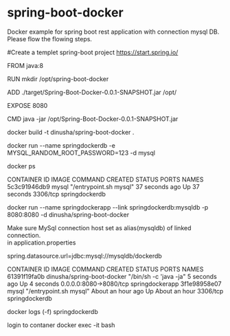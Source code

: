 # spring-boot-docker
Docker example for spring boot rest application with connection mysql DB. Please flow the flowing steps.

#Create a templet spring-boot project 
https://start.spring.io/

FROM java:8

RUN mkdir /opt/spring-boot-docker

ADD ./target/Spring-Boot-Docker-0.0.1-SNAPSHOT.jar  /opt/

EXPOSE 8080

CMD java -jar /opt/Spring-Boot-Docker-0.0.1-SNAPSHOT.jar 




 docker  build -t dinusha/spring-boot-docker .

docker run --name springdockerdb -e MYSQL_RANDOM_ROOT_PASSWORD=123 -d mysql


 docker ps

CONTAINER ID        IMAGE               COMMAND                  CREATED             STATUS              PORTS               NAMES
5c3c91946db9        mysql               "/entrypoint.sh mysql"   37 seconds ago      Up 37 seconds       3306/tcp            springdockerdb


 docker run --name springdockerapp --link springdockerdb:mysqldb -p 8080:8080 -d dinusha/spring-boot-docker
 
 Make sure MySql connection host set as alias(mysqldb) of linked connection.  
in application.properties

 spring.datasource.url=jdbc:mysql://mysqldb/dockerdb

CONTAINER ID        IMAGE                        COMMAND                  CREATED             STATUS              PORTS                    NAMES
61391f19fa0b        dinusha/spring-boot-docker   "/bin/sh -c 'java -ja"   5 seconds ago       Up 4 seconds        0.0.0.0:8080->8080/tcp   springdockerapp
3f1e98958e07        mysql                        "/entrypoint.sh mysql"   About an hour ago   Up About an hour    3306/tcp                 springdockerdb


docker logs (-f) springdockerdb


login to contaner 
docker exec -it <contaner name> bash

